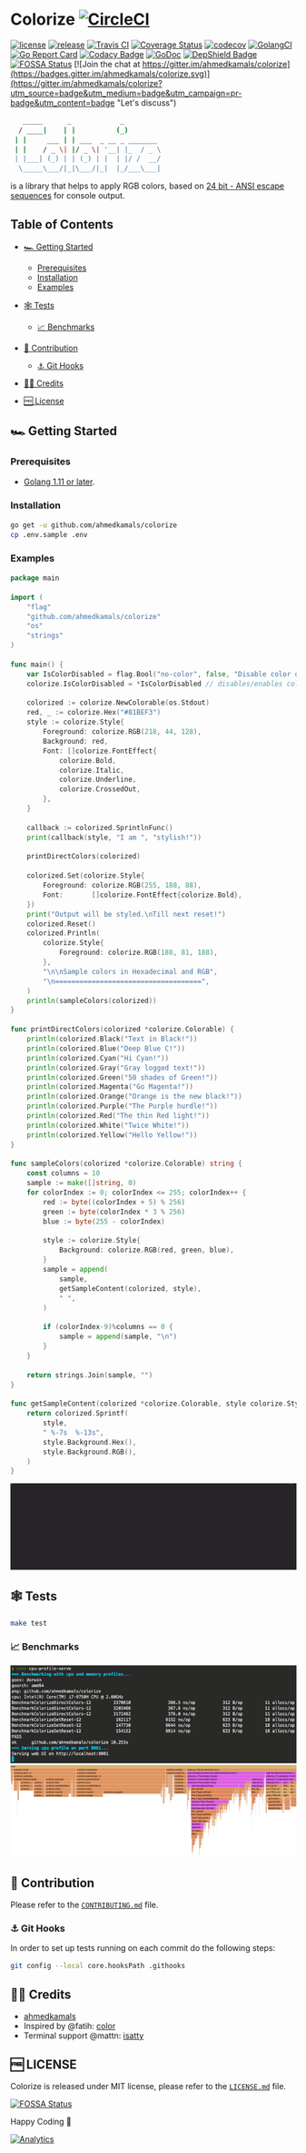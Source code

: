 Colorize [![CircleCI](https://circleci.com/gh/ahmedkamals/colorize.svg?style=svg)](https://circleci.com/gh/ahmedkamals/colorize "Build Status")
========

[![license](https://img.shields.io/github/license/mashape/apistatus.svg)](LICENSE.md "License")
[![release](https://img.shields.io/github/v/release/ahmedkamals/colorize.svg)](https://github.com/ahmedkamals/colorize/releases/latest "Release")
[![Travis CI](https://travis-ci.org/ahmedkamals/colorize.svg)](https://travis-ci.org/ahmedkamals/colorize "Cross Build Status [Linux, OSx]")
[![Coverage Status](https://coveralls.io/repos/github/ahmedkamals/colorize/badge.svg?branch=master)](https://coveralls.io/github/ahmedkamals/colorize?branch=master "Code Coverage")
[![codecov](https://codecov.io/gh/ahmedkamals/colorize/branch/master/graph/badge.svg?token=nIptKHdnUc)](https://codecov.io/gh/ahmedkamals/colorize "Code Coverage")
[![GolangCI](https://golangci.com/badges/github.com/ahmedkamals/colorize.svg?style=flat-square)](https://golangci.com/r/github.com/ahmedkamals/colorize "Code Coverage")
[![Go Report Card](https://goreportcard.com/badge/github.com/ahmedkamals/colorize)](https://goreportcard.com/report/github.com/ahmedkamals/colorize "Go Report Card")
[![Codacy Badge](https://app.codacy.com/project/badge/Grade/3c3a84678b4048d29d94f008a985164a)](https://www.codacy.com/manual/ahmedkamals/colorize?utm_source=github.com&amp;utm_medium=referral&amp;utm_content=ahmedkamals/colorize&amp;utm_campaign=Badge_Grade "Code Quality")
[![GoDoc](https://godoc.org/github.com/ahmedkamals/colorize?status.svg)](https://godoc.org/github.com/ahmedkamals/colorize "Documentation")
[![DepShield Badge](https://depshield.sonatype.org/badges/ahmedkamals/colorize/depshield.svg)](https://depshield.github.io "DepShield")
[![FOSSA Status](https://app.fossa.io/api/projects/git%2Bgithub.com%2Fahmedkamals%2Fcolorize.svg?type=shield)](https://app.fossa.io/projects/git%2Bgithub.com%2Fahmedkamals%2Fcolorize?ref=badge_shield "Dependencies")
[![Join the chat at https://gitter.im/ahmedkamals/colorize](https://badges.gitter.im/ahmedkamals/colorize.svg)](https://gitter.im/ahmedkamals/colorize?utm_source=badge&utm_medium=badge&utm_campaign=pr-badge&utm_content=badge "Let's discuss")

```bash
   _____      _            _
  / ____|    | |          (_)
 | |     ___ | | ___  _ __ _ _______
 | |    / _ \| |/ _ \| '__| |_  / _ \
 | |___| (_) | | (_) | |  | |/ /  __/
  \_____\___/|_|\___/|_|  |_/___\___|
```

is a library that helps to apply RGB colors, based on [24 bit - ANSI escape sequences][1] for console output.

Table of Contents
-----------------

*   [🏎️ Getting Started](#-getting-started)

    *   [Prerequisites](#prerequisites)
    *   [Installation](#installation)
    *   [Examples](#examples)

*   [🕸️ Tests](#-tests)

    *   [📈 Benchmarks](#-benchmarks)

*   [🤝 Contribution](#-contribution)

    *   [⚓ Git Hooks](#-git-hooks)

*   [👨‍💻 Credits](#-credits)

*   [🆓 License](#-license)

🏎️ Getting Started
------------------

### Prerequisites

*   [Golang 1.11 or later][2].

### Installation

```bash
go get -u github.com/ahmedkamals/colorize
cp .env.sample .env
```

### Examples

```go
package main

import (
    "flag"
    "github.com/ahmedkamals/colorize"
    "os"
    "strings"
)

func main() {
    var IsColorDisabled = flag.Bool("no-color", false, "Disable color output.")
    colorize.IsColorDisabled = *IsColorDisabled // disables/enables colorized output.

    colorized := colorize.NewColorable(os.Stdout)
    red, _ := colorize.Hex("#81BEF3")
    style := colorize.Style{
        Foreground: colorize.RGB(218, 44, 128),
        Background: red,
        Font: []colorize.FontEffect{
            colorize.Bold,
            colorize.Italic,
            colorize.Underline,
            colorize.CrossedOut,
        },
    }

    callback := colorized.SprintlnFunc()
    print(callback(style, "I am ", "stylish!"))

    printDirectColors(colorized)

    colorized.Set(colorize.Style{
        Foreground: colorize.RGB(255, 188, 88),
        Font:       []colorize.FontEffect{colorize.Bold},
    })
    print("Output will be styled.\nTill next reset!")
    colorized.Reset()
    colorized.Println(
        colorize.Style{
            Foreground: colorize.RGB(188, 81, 188),
        },
        "\n\nSample colors in Hexadecimal and RGB",
        "\n====================================",
    )
    println(sampleColors(colorized))
}

func printDirectColors(colorized *colorize.Colorable) {
    println(colorized.Black("Text in Black!"))
    println(colorized.Blue("Deep Blue C!"))
    println(colorized.Cyan("Hi Cyan!"))
    println(colorized.Gray("Gray logged text!"))
    println(colorized.Green("50 shades of Green!"))
    println(colorized.Magenta("Go Magenta!"))
    println(colorized.Orange("Orange is the new black!"))
    println(colorized.Purple("The Purple hurdle!"))
    println(colorized.Red("The thin Red light!"))
    println(colorized.White("Twice White!"))
    println(colorized.Yellow("Hello Yellow!"))
}

func sampleColors(colorized *colorize.Colorable) string {
    const columns = 10
    sample := make([]string, 0)
    for colorIndex := 0; colorIndex <= 255; colorIndex++ {
        red := byte((colorIndex + 5) % 256)
        green := byte(colorIndex * 3 % 256)
        blue := byte(255 - colorIndex)

        style := colorize.Style{
            Background: colorize.RGB(red, green, blue),
        }
        sample = append(
            sample,
            getSampleContent(colorized, style),
            " ",
        )

        if (colorIndex-9)%columns == 0 {
            sample = append(sample, "\n")
        }
    }

    return strings.Join(sample, "")
}

func getSampleContent(colorized *colorize.Colorable, style colorize.Style) string {
    return colorized.Sprintf(
        style,
        " %-7s  %-13s",
        style.Background.Hex(),
        style.Background.RGB(),
    )
}
```

![Sample output](https://github.com/ahmedkamals/colorize/raw/master/assets/img/sample.gif "Sample output")

🕸️ Tests
--------

```bash
make test
```

### 📈 Benchmarks

![Benchmarks](https://github.com/ahmedkamals/colorize/raw/master/assets/img/bench.png "Benchmarks")
![Flamegraph](https://github.com/ahmedkamals/colorize/raw/master/assets/img/flamegraph.png "Benchmarks Flamegraph")

🤝 Contribution
---------------

Please refer to the [`CONTRIBUTING.md`](https://github.com/ahmedkamals/colorize/blob/master/CONTRIBUTING.md "Contribution") file.

### ⚓ Git Hooks

In order to set up tests running on each commit do the following steps:

```bash
git config --local core.hooksPath .githooks
```

👨‍💻 Credits
----------

*   [ahmedkamals][3]
*   Inspired by @fatih: [color](https://github.com/fatih/color "color")
*   Terminal support @mattn: [isatty](https://github.com/mattn/go-isatty "go-isatty")

🆓 LICENSE
----------

Colorize is released under MIT license, please refer to the [`LICENSE.md`](https://github.com/ahmedkamals/colorize/blob/master/LICENSE.md "License") file.

[![FOSSA Status](https://app.fossa.io/api/projects/git%2Bgithub.com%2Fahmedkamals%2Fcolorize.svg?type=large)](https://app.fossa.io/projects/git%2Bgithub.com%2Fahmedkamals%2Fcolorize?ref=badge_large "Dependencies")

Happy Coding 🙂

[![Analytics](http://www.google-analytics.com/__utm.gif?utmwv=4&utmn=869876874&utmac=UA-136526477-1&utmcs=ISO-8859-1&utmhn=github.com&utmdt=colorize&utmcn=1&utmr=0&utmp=/ahmedkamals/colorize?utm_source=www.github.com&utm_campaign=colorize&utm_term=colorize&utm_content=colorize&utm_medium=repository&utmac=UA-136526477-1)]()

[1]: https://en.wikipedia.org/wiki/ANSI_escape_code#24-bit "ANSI Escape Sequenece"
[2]: https://golang.org/dl/ "Download Golang"
[3]: https://github.com/ahmedkamals "Author"
